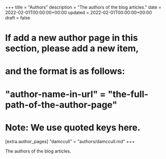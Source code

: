 +++
title = "Authors"
description = "The authors of the blog articles."
date = 2022-02-01T00:00:00+00:00
updated = 2022-02-01T00:00:00+00:00
draft = false

# If add a new author page in this section, please add a new item,
# and the format is as follows:
#
# "author-name-in-url" = "the-full-path-of-the-author-page"
#
# Note: We use quoted keys here.
[extra.author_pages]
"damccull" = "authors/damccull.md"
+++

The authors of the blog articles.
